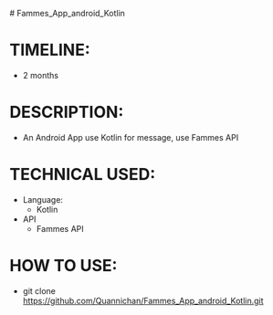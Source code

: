 ﻿﻿# Fammes_App_android_Kotlin 
  
# TIMELINE:
- 2 months
  
# DESCRIPTION: 
- An Android App use Kotlin for message, use Fammes API
  
# TECHNICAL USED: 
- Language:
  + Kotlin
- API
  + Fammes API
# HOW TO USE: 
- git clone https://github.com/Quannichan/Fammes_App_android_Kotlin.git
